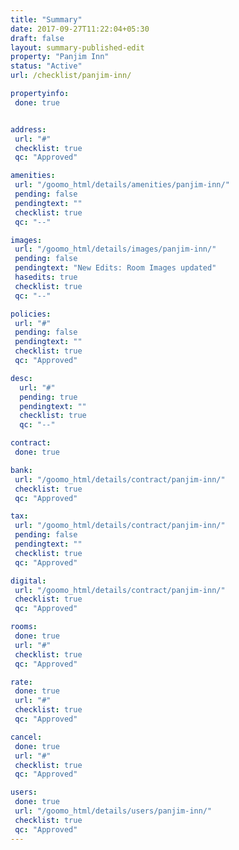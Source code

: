 ```yaml
---
title: "Summary"
date: 2017-09-27T11:22:04+05:30
draft: false
layout: summary-published-edit
property: "Panjim Inn"
status: "Active"
url: /checklist/panjim-inn/

propertyinfo:
 done: true


address:
 url: "#"
 checklist: true
 qc: "Approved"

amenities:
 url: "/goomo_html/details/amenities/panjim-inn/"
 pending: false
 pendingtext: ""
 checklist: true
 qc: "--"

images:
 url: "/goomo_html/details/images/panjim-inn/"
 pending: false
 pendingtext: "New Edits: Room Images updated"
 hasedits: true
 checklist: true
 qc: "--"

policies:
 url: "#"
 pending: false
 pendingtext: ""
 checklist: true
 qc: "Approved"

desc:
  url: "#"
  pending: true
  pendingtext: ""
  checklist: true
  qc: "--"

contract:
 done: true

bank:
 url: "/goomo_html/details/contract/panjim-inn/"
 checklist: true
 qc: "Approved"

tax:
 url: "/goomo_html/details/contract/panjim-inn/"
 pending: false
 pendingtext: ""
 checklist: true
 qc: "Approved"

digital:
 url: "/goomo_html/details/contract/panjim-inn/"
 checklist: true
 qc: "Approved"

rooms:
 done: true
 url: "#"
 checklist: true
 qc: "Approved"

rate:
 done: true
 url: "#"
 checklist: true
 qc: "Approved"

cancel:
 done: true
 url: "#"
 checklist: true
 qc: "Approved"

users:
 done: true
 url: "/goomo_html/details/users/panjim-inn/"
 checklist: true
 qc: "Approved"
---
```


